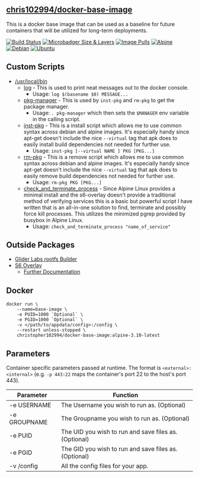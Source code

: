 
## [chris102994/docker-base-image](https://github.com/chris102994/docker-base-image)

This is a docker base image that can be used as a baseline for future containers that will be utilized for long-term deployments.

 [![Build Status](https://travis-ci.com/chris102994/docker-base-image.svg?branch=master)](https://travis-ci.com/chris102994/docker-base-image "Build Status")
[![Microbadger Size & Layers](https://images.microbadger.com/badges/image/christopher102994/docker-base-image.svg)](https://microbadger.com/images/christopher102994/docker-base-image "Image Size")
 [![Image Pulls](https://img.shields.io/docker/pulls/christopher102994/docker-base-image)](https://hub.docker.com/repository/docker/christopher102994/docker-base-image "Docker Hub Info")
 [![Alpine](https://images.microbadger.com/badges/version/christopher102994/docker-base-image:alpine-3.10-latest.svg)](https://microbadger.com/images/christopher102994/docker-base-image:alpine-3.10-latest "Alpine Image")
 [![Debian](https://images.microbadger.com/badges/version/christopher102994/docker-base-image:debian-10-latest.svg)](https://microbadger.com/images/christopher102994/docker-base-image:debian-10-latest "Debian Image")
 [![Ubuntu](https://images.microbadger.com/badges/version/christopher102994/docker-base-image:ubuntu-18-latest.svg)](https://microbadger.com/images/christopher102994/docker-base-image:ubuntu-18-latest "Ubuntu Image")

## **Custom Scripts**
* [/usr/local/bin](https://github.com/chris102994/docker-base-image/tree/master/rootfs/usr/local/bin)
  * [log](https://github.com/chris102994/docker-base-image/blob/master/rootfs/usr/local/bin/log) - This is used to print neat messages out to the docker console.
    * Usage: `log $(basename $0) MESSAGE...` 
  * [pkg-manager](https://github.com/chris102994/docker-base-image/blob/master/rootfs/usr/local/bin/pkg-manager) - This is used by `inst-pkg` and `rm-pkg` to get the package manager.
    * Usage: `. pkg-manager` which then sets the `$MANAGER` env variable in the calling script.
  * [inst-pkg](https://github.com/chris102994/docker-base-image/blob/master/rootfs/usr/local/bin/inst-pkg) - This is a install script which allows me to use common syntax across debian and alpine images. It's especially handy since apt-get doesn't include the nice `--virtual` tag that apk does to easily install build dependencies not needed for further use.
    * Usage: `inst-pkg [--virtual NAME ] PKG [PKG...]`
  * [rm-pkg](https://github.com/chris102994/docker-base-image/blob/master/rootfs/usr/local/bin/rm-pkg) - This is a remove script which allows me to use common syntax across debian and alpine images. It's especially handy since apt-get doesn't include the nice `--virtual` tag that apk does to easily remove build dependencies not needed for further use.
    * Usage: `rm-pkg PKG [PKG...]`
  * [check_and_terminate_process](https://github.com/chris102994/docker-base-image/blob/master/rootfs/usr/local/bin/check_and_terminate_process) - Since Alpine Linux provides a minimal install and the s6-overlay doesn't provide a traditional method of verifying services this is a basic but powerful script I have written that is an all-in-one solution to find, terminate and possibly force kill processes. This utilizes the minimized pgrep provided by busybox in Alpine Linux.
    * Usage: `check_and_terminate_process "name_of_service"`

## **Outside Packages**
* [Glider Labs rootfs Builder](https://github.com/gliderlabs/docker-alpine/tree/master/builder)
* [S6 Overlay](https://github.com/just-containers/s6-overlay) 
    * [Further Documentation](https://github.com/just-containers/s6-overlay/blob/master/README.md)

## Docker
```
docker run \
	--name=base-image \
	-e PUID=1000 `Optional` \
	-e PGID=1000 `Optional` \
	-v </path/to/appdata/config>:/config \
	--restart unless-stopped \
	christopher102994/docker-base-image:alpine-3.10-latest
```

## Parameters
Container specific parameters passed at runtime. The format is `<external>:<internal>` (e.g. `-p 443:22` maps the container's port 22 to the host's port 443).

| Parameter | Function |
| -------- | -------- |
| -e USERNAME | The Username you wish to run as. (Optional) |
| -e GROUPNAME | The Groupname you wish to run as. (Optional) |
| -e PUID | The UID you wish to run and save files as. (Optional) |
| -e PGID | The GID you wish to run and save files as. (Optional) |
| -v /config | All the config files for your app. |
